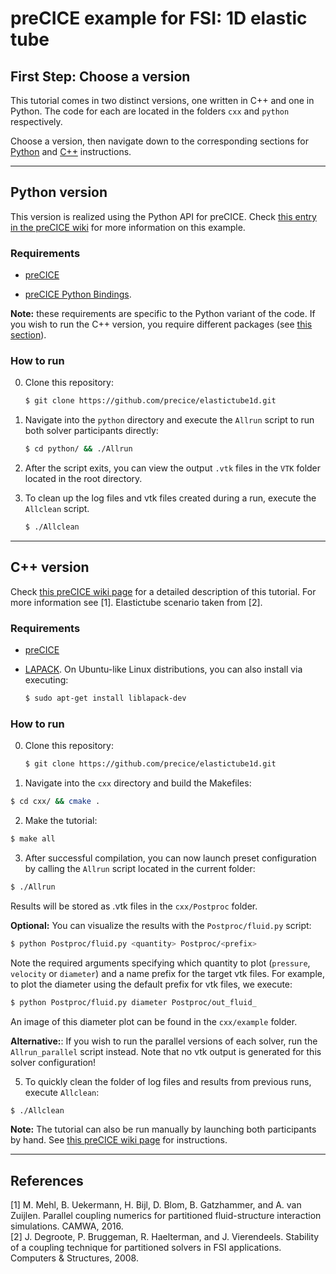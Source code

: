 # preCICE example for FSI: 1D elastic tube

## First Step: Choose a version

This tutorial comes in two distinct versions, one written in C++ and one in Python. The code for each are located in the folders `cxx` and `python` respectively.

Choose a version, then navigate down to the corresponding sections for [Python](#python-version) and [C++](#c++-version) instructions.

---
## Python version

This version is realized using the Python API for preCICE. Check [this entry in the preCICE wiki](https://github.com/precice/precice/wiki/1D-elastic-tube-using-the-Python-API) for more information on this example.

### Requirements

- [preCICE](https://github.com/precice/precice/wiki/Get-preCICE)

- [preCICE Python Bindings](https://github.com/precice/precice/blob/develop/src/precice/bindings/python/README.md).

**Note:** these requirements are specific to the Python variant of the code. If you wish to run the C++ version, you require different packages (see [this section](#c++-version)).

### How to run

0. Clone this repository:
    ```bash
    $ git clone https://github.com/precice/elastictube1d.git
    ```

1. Navigate into the `python` directory and execute the `Allrun` script to run both solver participants directly:
    ```bash
    $ cd python/ && ./Allrun
    ```

2. After the script exits, you can view the output `.vtk` files in the `VTK` folder located in the root directory.

3. To clean up the log files and vtk files created during a run, execute the `Allclean` script.
    ```bash
    $ ./Allclean
    ```

---
## C++ version

Check [this preCICE wiki page](https://github.com/precice/precice/wiki/Example-for-FSI:-1D-elastic-tube) for a detailed description of this tutorial. For more information see [1]. Elastictube scenario taken from [2].

### Requirements

- [preCICE](https://github.com/precice/precice/wiki/Get-preCICE)

- [LAPACK](http://performance.netlib.org/lapack/#_lapack_version_3_8_0_2). On Ubuntu-like Linux distributions, you can also install via executing:
  ```bash
  $ sudo apt-get install liblapack-dev
  ```

### How to run

0. Clone this repository:
    ```bash
    $ git clone https://github.com/precice/elastictube1d.git
    ```

1. Navigate into the `cxx` directory and build the Makefiles:
  ```bash
  $ cd cxx/ && cmake .
  ```

2. Make the tutorial:
  ```bash
  $ make all
  ```

3. After successful compilation, you can now launch preset configuration by calling the `Allrun` script located in the current folder:
  ```bash
  $ ./Allrun
  ```
  Results will be stored as .vtk files in the `cxx/Postproc` folder.

  **Optional:** You can visualize the results with the `Postproc/fluid.py` script:
  ```bash
  $ python Postproc/fluid.py <quantity> Postproc/<prefix>
  ```
  Note the required arguments specifying which quantity to plot (`pressure`, `velocity` or `diameter`) and a name prefix for the target vtk files.
  For example, to plot the diameter using the default prefix for vtk files, we execute:
  ```bash
  $ python Postproc/fluid.py diameter Postproc/out_fluid_
  ```
  An image of this diameter plot can be found in the `cxx/example` folder.

  **Alternative:**: If you wish to run the parallel versions of each solver, run the `Allrun_parallel` script instead. Note that no vtk output is generated for this solver configuration!

5. To quickly clean the folder of log files and results from previous runs, execute `Allclean`:
  ```bash
  $ ./Allclean
  ```


**Note:** The tutorial can also be run manually by launching both participants by hand. See [this preCICE wiki page](https://github.com/precice/precice/wiki/Running-the-1D-elastic-tube-example) for instructions.

---
## References

[1] M. Mehl, B. Uekermann, H. Bijl, D. Blom, B. Gatzhammer, and A. van Zuijlen.
Parallel coupling numerics for partitioned fluid-structure interaction simulations. CAMWA, 2016.  
[2] J. Degroote, P. Bruggeman, R. Haelterman, and J. Vierendeels. Stability of a coupling technique
for partitioned solvers in FSI applications. Computers & Structures, 2008.
